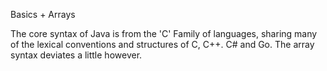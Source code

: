 Basics + Arrays

The core syntax of Java is from the 'C' Family of languages, sharing many of the lexical conventions and structures of C, C++. C# and Go. The array syntax deviates a little however.